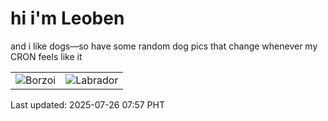 # hi i'm Leoben

and i like dogs—so have some random dog pics that change whenever my CRON feels like it

|  |  |
|--------|----------|
| ![Borzoi](https://random-dog-vercel.vercel.app/api/random-borzoi?v=1753487875) | ![Labrador](https://random-dog-vercel.vercel.app/api/random-labrador?v=1753487875) |

Last updated: 2025-07-26 07:57 PHT
